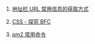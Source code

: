 1. [地址栏 URL 常用信息的获取方式](https://github.com/aiyayao/blog/issues/5 "地址栏 URL 常用信息的获取方式")

2. [CSS - 探究 BFC](https://github.com/aiyayao/blog/issues/7 "CSS - 探究 BFC")

3. [pm2 常用命令](https://github.com/aiyayao/blog/issues/8 "pm2 常用命令")
